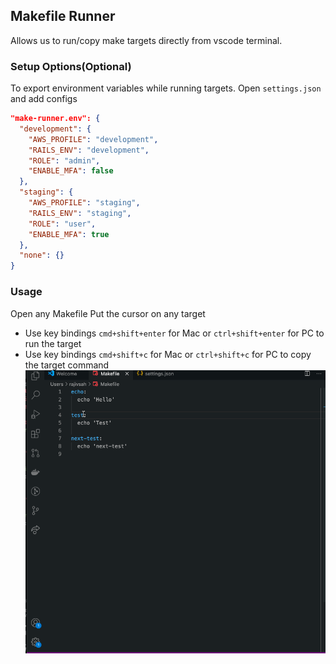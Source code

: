 ## Makefile Runner
Allows us to run/copy make targets directly from vscode terminal.
### Setup Options(Optional)
To export environment variables while running targets.
Open `settings.json` and add configs
``` json
"make-runner.env": {
  "development": {
    "AWS_PROFILE": "development",
    "RAILS_ENV": "development",
    "ROLE": "admin",
    "ENABLE_MFA": false
  },
  "staging": {
    "AWS_PROFILE": "staging",
    "RAILS_ENV": "staging",
    "ROLE": "user",
    "ENABLE_MFA": true
  },
  "none": {}
}
```
### Usage
Open any Makefile
Put the cursor on any target
- Use key bindings `cmd+shift+enter` for Mac or `ctrl+shift+enter` for PC to run the target
- Use key bindings `cmd+shift+c` for Mac or `ctrl+shift+c` for PC to copy the target command
![](sample.gif)
